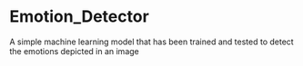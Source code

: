 # Emotion_Detector
 A simple machine learning model that has been trained and tested to detect the emotions depicted in an image
